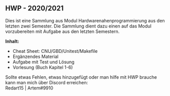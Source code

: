 
## HWP - 2020/2021

Dies ist eine Sammlung aus Modul Hardwarenahenprogrammierung aus den letzten zwei Semester.
Die Sammlung dient dazu einen auf das Modul vorzubereiten mit Aufgabe aus den letzten Semestern.

**Inhalt:**
- Cheat Sheet: CNU/GBD/Unitest/Makefile
- Ergänzendes Material
- Aufgabe mit Test und Lösung
- Vorlesung (Buch Kapitel 1-6)

Sollte etwas Fehlen, etwas hinzugefügt oder man hilfe mit HWP brauche kann man mich über Discord erreichen:<br>
Redart15 | Artem#9910

